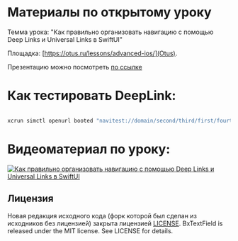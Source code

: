 # Материалы по открытому уроку

Темма урока: "Как правильно организовать навигацию с помощью Deep Links и Universal Links в SwiftUI"

Площадка: [https://otus.ru/lessons/advanced-ios/](Otus).

Презентацию можно посмотреть [по ссылке](Presentation.pdf)

# Как тестировать DeepLink:

```bash

xcrun simctl openurl booted "navitest://domain/second/third/first/fourth?numberParam=777&stringParam=It's_working&fourthNextScreenName=ThirdScreenGo&fourthNextScreenPath=third"

```

# Видеоматериал по уроку:

[![Как правильно организовать навигацию с помощью Deep Links и Universal Links в SwiftUI](https://i.ytimg.com/vi/nxwsetTn9ec/maxresdefault.jpg?v=647095c9)](https://www.youtube.com/embed/nxwsetTn9ec "Как правильно организовать навигацию с помощью Deep Links и Universal Links в SwiftUI")

## Лицензия

Новая редакция исходного кода (форк которой был сделан из исходников без лицензией) закрыта лицензией [LICENSE](MIT).
BxTextField is released under the MIT license. See LICENSE for details.